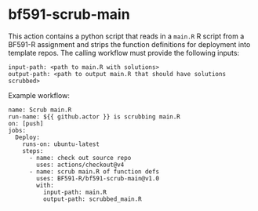 # bf591-scrub-main

This action contains a python script that reads in a `main.R` R script from a BF591-R assignment and strips the function definitions for deployment into template repos. The calling workflow must provide the following inputs:

```
input-path: <path to main.R with solutions>
output-path: <path to output main.R that should have solutions scrubbed>
```

Example workflow:

```
name: Scrub main.R
run-name: ${{ github.actor }} is scrubbing main.R
on: [push]
jobs:
  Deploy:
    runs-on: ubuntu-latest
    steps:
      - name: check out source repo
        uses: actions/checkout@v4
      - name: scrub main.R of function defs
        uses: BF591-R/bf591-scrub-main@v1.0
        with:
          input-path: main.R
          output-path: scrubbed_main.R
```

